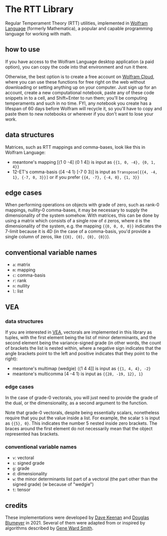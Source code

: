 # The RTT Library

Regular Temperament Theory (RTT) utilities, implemented in [Wolfram Language](https://www.wolfram.com/language/) (formerly Mathematica), a popular and capable programming language for working with math. 

## how to use

If you have access to the Wolfram Language desktop application (a paid option), you can copy the code into that environment and run it there.

Otherwise, the best option is to create a free account on [Wolfram Cloud](https://www.wolframcloud.com), where you can use these functions for free right on the web without downloading or setting anything up on your computer. Just sign up for an account, create a new computational notebook, paste any of these code snippets in to a cell, and Shift+Enter to run them; you'll be computing temperaments and such in no time. FYI, any notebook you create has a lifespan of 60 days before Wolfram will recycle it, so you'll have to copy and paste them to new notebooks or wherever if you don't want to lose your work.

## data structures

Matrices, such as RTT mappings and comma-bases, look like this in Wolfram Language:

* meantone's mapping \[⟨1 0 -4] ⟨0 1 4]⟩ is input as `{{1, 0, -4}, {0, 1, 4}}`
* 12-ET's comma-basis ⟨\[4 -4 1⟩ \[-7 0 3⟩] is input as `Transpose[{{4, -4, 1}, {-7, 0, 3}}]` or if you prefer `{{4, -7}, {-4, 0}, {1, 3}}`

## edge cases

When performing operations on objects with grade of zero, such as rank-0 mappings, nullity-0 comma-bases, it may be necessary to supply the dimensionality of the system somehow. With matrices, this can be done by using a matrix which consists of a single row of `d` zeros, where `d` is the dimensionality of the system, e.g. the mapping `{{0, 0, 0, 0}}` indicates the 7-limit because it is 4D (in the case of a comma-basis, you'd provide a single column of zeros, like `{{0}, {0}, {0}, {0}}`).

## conventional variable names

* `a`: matrix
* `m`: mapping
* `c`: comma-basis
* `r`: rank
* `n`: nullity
* `l`: list

## VEA 

### data structures

If you are interested in [VEA](https://en.xen.wiki/w/User:Cmloegcmluin/VEA), vectorals are implemented in this library as tuples, with the first element being the list of minor determinants, and the second element being the variance-signed grade (in other words, the count of brackets the list is nested within, where a negative sign indicates that the angle brackets point to the left and positive indicates that they point to the right):

* meantone's multimap (wedgie) ⟨⟨1 4 4]] is input as `{{1, 4, 4}, -2}`
* meantone's multicomma [4 -4 1⟩ is input as `{{28, -19, 12}, 1}`

### edge cases

In the case of grade-0 vectorals, you will just need to provide the grade of the dual, or the dimensionality, as a second argument to the function.

Note that grade-0 vectorals, despite being essentially scalars, nonetheless require that you put the value inside a list. For example, the scalar `5` is input as `{{5}, 0}`. This indicates the number 5 nested inside zero brackets. The braces around the first element do not necessarily mean that the object represented has brackets.

### conventional variable names

* `v`: vectoral
* `s`: signed grade
* `g`: grade
* `d`: dimensionality
* `w`: the minor determinants list part of a vectoral (the part other than the signed grade) (w because of "wedgie")
* `t`: tensor

## credits

These implementations were developed by [Dave Keenan](https://en.xen.wiki/w/Dave_Keenan) and [Douglas Blumeyer](https://en.xen.wiki/w/Douglas_Blumeyer) in 2021. Several of them were adapted from or inspired by algorithms described by [Gene Ward Smith](https://en.xen.wiki/w/Gene_Ward_Smith).
